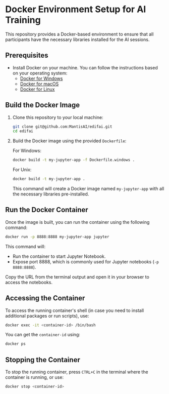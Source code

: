 # Docker Environment Setup for AI Training

This repository provides a Docker-based environment to ensure that all participants have the necessary libraries installed for the AI sessions.

## Prerequisites

- Install Docker on your machine. You can follow the instructions based on your operating system:
  - [Docker for Windows](https://docs.docker.com/desktop/install/windows-install/)
  - [Docker for macOS](https://docs.docker.com/desktop/install/mac-install/)
  - [Docker for Linux](https://docs.docker.com/desktop/install/linux-install/)

## Build the Docker Image

1. Clone this repository to your local machine:

   ```bash
   git clone git@github.com:MantisAI/edifai.git
   cd edifai
   ```

2. Build the Docker image using the provided `Dockerfile`:


   For Windows:
   ```bash
   docker build -t my-jupyter-app -f Dockerfile.windows .
   ```

   For Unix:
   ```bash
   docker build -t my-jupyter-app .
   ```

   This command will create a Docker image named `my-jupyter-app` with all the necessary libraries pre-installed.

## Run the Docker Container

Once the image is built, you can run the container using the following command:

```bash
docker run -p 8888:8888 my-jupyter-app jupyter
```

This command will:

- Run the container to start Jupyter Notebook.
- Expose port 8888, which is commonly used for Jupyter notebooks (`-p 8888:8888`).

Copy the URL from the terminal output and open it in your browser to access the notebooks.

## Accessing the Container

To access the running container's shell (in case you need to install additional packages or run scripts), use:

```bash
docker exec -it <container-id> /bin/bash
```

You can get the `container-id` using:

```bash
docker ps
```

## Stopping the Container

To stop the running container, press `CTRL+C` in the terminal where the container is running, or use:

```bash
docker stop <container-id>
```
